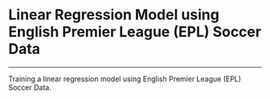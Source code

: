 # Linear Regression Model using English Premier League (EPL) Soccer Data
<hr>
Training a linear regression model using English Premier League (EPL) Soccer Data.
